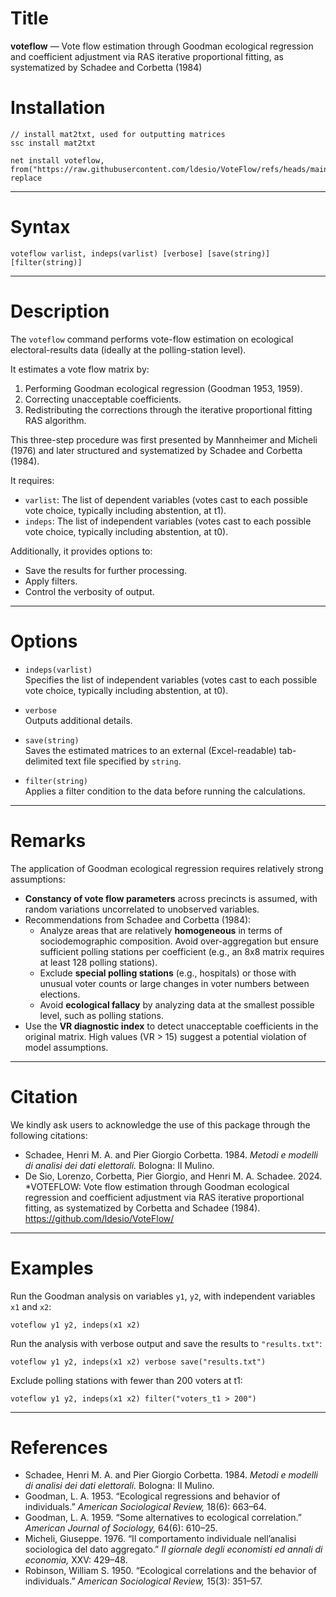 
# Title
**voteflow** — Vote flow estimation through Goodman ecological regression and coefficient adjustment via RAS iterative proportional fitting, as systematized by Schadee and Corbetta (1984)

# Installation
```
// install mat2txt, used for outputting matrices
ssc install mat2txt                                           

net install voteflow, from("https://raw.githubusercontent.com/ldesio/VoteFlow/refs/heads/main/src/stata/") replace

```



---

# Syntax
```
voteflow varlist, indeps(varlist) [verbose] [save(string)] [filter(string)]
```

---

# Description
The `voteflow` command performs vote-flow estimation on ecological electoral-results data (ideally at the polling-station level).

It estimates a vote flow matrix by:
1. Performing Goodman ecological regression (Goodman 1953, 1959).
2. Correcting unacceptable coefficients.
3. Redistributing the corrections through the iterative proportional fitting RAS algorithm.

This three-step procedure was first presented by Mannheimer and Micheli (1976) and later structured and systematized by Schadee and Corbetta (1984).

It requires:
- `varlist`: The list of dependent variables (votes cast to each possible vote choice, typically including abstention, at t1).
- `indeps`: The list of independent variables (votes cast to each possible vote choice, typically including abstention, at t0).

Additionally, it provides options to:
- Save the results for further processing.
- Apply filters.
- Control the verbosity of output.

---

# Options

- `indeps(varlist)`  
  Specifies the list of independent variables (votes cast to each possible vote choice, typically including abstention, at t0).

- `verbose`  
  Outputs additional details.

- `save(string)`  
  Saves the estimated matrices to an external (Excel-readable) tab-delimited text file specified by `string`.

- `filter(string)`  
  Applies a filter condition to the data before running the calculations.

---

# Remarks
The application of Goodman ecological regression requires relatively strong assumptions:
- **Constancy of vote flow parameters** across precincts is assumed, with random variations uncorrelated to unobserved variables.
- Recommendations from Schadee and Corbetta (1984):
  - Analyze areas that are relatively **homogeneous** in terms of sociodemographic composition. Avoid over-aggregation but ensure sufficient polling stations per coefficient (e.g., an 8x8 matrix requires at least 128 polling stations).
  - Exclude **special polling stations** (e.g., hospitals) or those with unusual voter counts or large changes in voter numbers between elections.
  - Avoid **ecological fallacy** by analyzing data at the smallest possible level, such as polling stations.
- Use the **VR diagnostic index** to detect unacceptable coefficients in the original matrix. High values (VR > 15) suggest a potential violation of model assumptions.

---

# Citation
We kindly ask users to acknowledge the use of this package through the following citations:
- Schadee, Henri M. A. and Pier Giorgio Corbetta. 1984. *Metodi e modelli di analisi dei dati elettorali.* Bologna: Il Mulino.
- De Sio, Lorenzo, Corbetta, Pier Giorgio, and Henri M. A. Schadee. 2024. *VOTEFLOW: Vote flow estimation through Goodman ecological regression and coefficient adjustment via RAS iterative proportional fitting, as systematized by Corbetta and Schadee (1984). https://github.com/ldesio/VoteFlow/

---

# Examples

Run the Goodman analysis on variables `y1`, `y2`, with independent variables `x1` and `x2`:
```
voteflow y1 y2, indeps(x1 x2)
```

Run the analysis with verbose output and save the results to `"results.txt"`:
```
voteflow y1 y2, indeps(x1 x2) verbose save("results.txt")
```

Exclude polling stations with fewer than 200 voters at t1:
```
voteflow y1 y2, indeps(x1 x2) filter("voters_t1 > 200")
```

---

# References
- Schadee, Henri M. A. and Pier Giorgio Corbetta. 1984. *Metodi e modelli di analisi dei dati elettorali.* Bologna: Il Mulino.
- Goodman, L. A. 1953. “Ecological regressions and behavior of individuals.” *American Sociological Review,* 18(6): 663–64.
- Goodman, L. A. 1959. “Some alternatives to ecological correlation.” *American Journal of Sociology,* 64(6): 610–25.
- Micheli, Giuseppe. 1976. “Il comportamento individuale nell’analisi sociologica del dato aggregato.” *Il giornale degli economisti ed annali di economia,* XXV: 429–48.
- Robinson, William S. 1950. “Ecological correlations and the behavior of individuals.” *American Sociological Review,* 15(3): 351–57.
